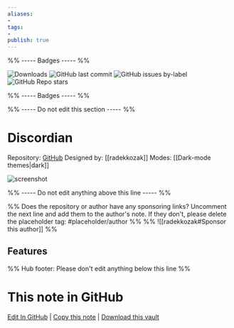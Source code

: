```yaml
---
aliases:
- 
tags: 
- 
publish: true
---
```


%% ----- Badges ----- %%

![Downloads](https://img.shields.io/badge/downloads-16955-573E7A?style=for-the-badge&logo=)
![GitHub last commit](https://img.shields.io/github/last-commit/radekkozak/discordian?color=573E7A&label=last%20update&logo=github&style=for-the-badge)
![GitHub issues by-label](https://img.shields.io/github/issues/radekkozak/discordian/help%20wanted?color=573E7A&logo=github&style=for-the-badge) 
![GitHub Repo stars](https://img.shields.io/github/stars/radekkozak/discordian?color=573E7A&logo=github&style=for-the-badge)

%% ----- Badges ----- %%

%% ----- Do not edit this section ----- %%

# Discordian

Repository: [GitHub](https://github.com/radekkozak/discordian)
Designed by: [[radekkozak]]
Modes: [[Dark-mode themes|dark]]



![screenshot](https://github.com/radekkozak/discordian/raw/master/media/screenshots/discordian-full-mode.png)

%% ----- Do not edit anything above this line ----- %% 

%% Does the repository or author have any sponsoring links? Uncomment the next line and add them to the author's note. If they don't, please delete the placeholder tag: #placeholder/author %%
%% ![[radekkozak#Sponsor this author]] %%


## Features



%% Hub footer: Please don't edit anything below this line %%

# This note in GitHub

<span class="git-footer">[Edit In GitHub](https://github.dev/obsidian-community/obsidian-hub/blob/main/02%20-%20Community%20Expansions/02.05%20All%20Community%20Expansions/Themes/Discordian.md "git-hub-edit-note") | [Copy this note](https://raw.githubusercontent.com/obsidian-community/obsidian-hub/main/02%20-%20Community%20Expansions/02.05%20All%20Community%20Expansions/Themes/Discordian.md "git-hub-copy-note") | [Download this vault](https://github.com/obsidian-community/obsidian-hub/archive/refs/heads/main.zip "git-hub-download-vault") </span>
